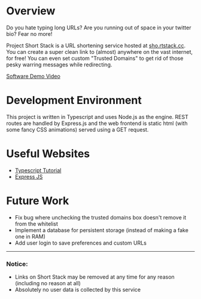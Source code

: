 # Overview

Do you hate typing long URLs? Are you running out of space in your twitter bio? Fear no more!

Project Short Stack is a URL shortening service hosted at [sho.rtstack.cc](https://sho.rtstack.cc/). You can create a super clean link to (almost) anywhere on the vast internet, for free! You can even set custom "Trusted Domains" to get rid of those pesky warring messages while redirecting.

[Software Demo Video](https://youtu.be/YwlJydSOMV8)

# Development Environment

This project is written in Typescript and uses Node.js as the engine. REST routes are handled by Express.js and the web frontend is static html (with some fancy CSS animations) served using a GET request.

# Useful Websites

- [Typescript Tutorial](https://www.typescripttutorial.net/)
- [Express JS](https://expressjs.com/en/guide/routing.html/)

# Future Work

- Fix bug where unchecking the trusted domains box doesn't remove it from the whitelist
- Implement a database for persistent storage (instead of making a fake one in RAM)
- Add user login to save preferences and custom URLs

<hr>

### Notice:
- Links on Short Stack may be removed at any time for any reason (including no reason at all)
- Absolutely no user data is collected by this service
